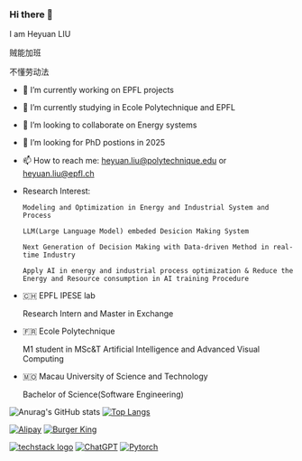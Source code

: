 ### Hi there 👋

<!--
**MiSFiT5/MiSFiT5** is a ✨ _special_ ✨ repository because its `README.md` (this file) appears on your GitHub profile.
-->
I am Heyuan LIU

贼能加班

不懂劳动法
- 🔭 I’m currently working on EPFL projects
- 🌱 I’m currently studying in Ecole Polytechnique and EPFL
- 👯 I’m looking to collaborate on Energy systems
- 🤔 I’m looking for PhD postions in 2025
- 📫 How to reach me: heyuan.liu@polytechnique.edu or heyuan.liu@epfl.ch

- Research Interest:
  
      Modeling and Optimization in Energy and Industrial System and Process

      LLM(Large Language Model) embeded Desicion Making System

      Next Generation of Decision Making with Data-driven Method in real-time Industry

      Apply AI in energy and industrial process optimization & Reduce the Energy and Resource consumption in AI training Procedure


- 🇨🇭 EPFL IPESE lab

  Research Intern and Master in Exchange

- 🇫🇷 Ecole Polytechnique

  M1 student in MSc&T Artificial Intelligence and Advanced Visual Computing

- 🇲🇴 Macau University of Science and Technology

  Bachelor of Science(Software Engineering)

![Anurag's GitHub stats](https://github-readme-stats.vercel.app/api?username=MiSFiT5&show_icons=true&theme=ambient_gradient)
[![Top Langs](https://github-readme-stats.vercel.app/api/top-langs/?username=MiSFiT5)](https://github.com/anuraghazra/github-readme-stats)

[![Alipay](https://img.shields.io/badge/alipay-00A1E9?style=for-the-badge&logo=alipay&logoColor=white)](https://www.alipay.com)
[![Burger King](https://img.shields.io/badge/Burger_King-FF0000?style=for-the-badge&logo=burger-king&logoColor=white)](https://www.bk.com)



[![techstack logo](https://readme-components.vercel.app/api?component=logo&logo=python)](https://github.com/harish-sethuraman/readme-components)
[![ChatGPT](https://img.shields.io/badge/ChatGPT-74aa9c?style=for-the-badge&logo=openai&logoColor=white)](https://www.chatgpt.com)
[![Pytorch](https://img.shields.io/badge/PyTorch-EE4C2C?style=for-the-badge&logo=pytorch&logoColor=white)](https://www.bk.com)

